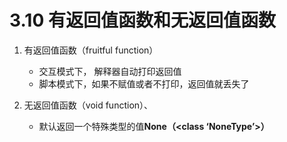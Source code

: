# 3.10 有返回值函数和无返回值函数


1. 有返回值函数（fruitful function）
    + 交互模式下， 解释器自动打印返回值
    + 脚本模式下，如果不赋值或者不打印，返回值就丢失了

2. 无返回值函数（void function）、
   + 默认返回一个特殊类型的值**None（<class ‘NoneType’>）**

